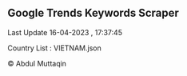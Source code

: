 

## Google Trends Keywords Scraper 
 
Last Update 16-04-2023 , 17:37:45

Country List :
VIETNAM.json



© Abdul Muttaqin 
